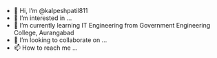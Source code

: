 - 👋 Hi, I’m @kalpeshpatil811
- 👀 I’m interested in ...
- 🌱 I’m currently learning IT Engineering from Government Engineering College, Aurangabad
- 💞️ I’m looking to collaborate on ...
- 📫 How to reach me ...

<!---
kalpeshpatil811/kalpeshpatil811 is a ✨ special ✨ repository because its `README.md` (this file) appears on your GitHub profile.
You can click the Preview link to take a look at your changes.
--->
